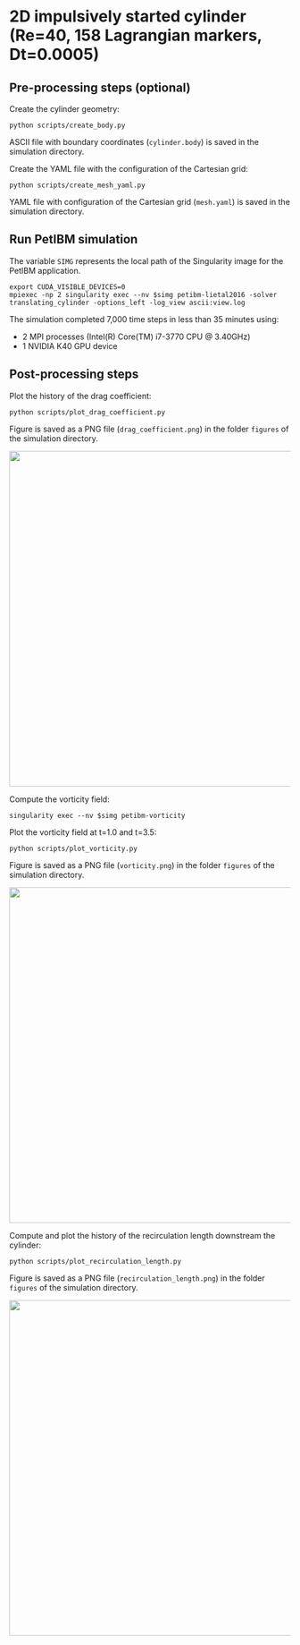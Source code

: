 # 2D impulsively started cylinder (Re=40, 158 Lagrangian markers, Dt=0.0005)

## Pre-processing steps (optional)

Create the cylinder geometry:

```shell
python scripts/create_body.py
```

ASCII file with boundary coordinates (`cylinder.body`) is saved in the simulation directory.

Create the YAML file with the configuration of the Cartesian grid:

```shell
python scripts/create_mesh_yaml.py
```

YAML file with configuration of the Cartesian grid (`mesh.yaml`) is saved in the simulation directory.

## Run PetIBM simulation

The variable `SIMG` represents the local path of the Singularity image for the PetIBM application.

```shell
export CUDA_VISIBLE_DEVICES=0
mpiexec -np 2 singularity exec --nv $simg petibm-lietal2016 -solver translating_cylinder -options_left -log_view ascii:view.log
```

The simulation completed 7,000 time steps in less than 35 minutes using:

* 2 MPI processes (Intel(R) Core(TM) i7-3770 CPU @ 3.40GHz)
* 1 NVIDIA K40 GPU device

## Post-processing steps

Plot the history of the drag coefficient:

```shell
python scripts/plot_drag_coefficient.py
```

Figure is saved as a PNG file (`drag_coefficient.png`) in the folder `figures` of the simulation directory.

<img src="figures/drag_coefficient.png" width="600">

Compute the vorticity field:

```shell
singularity exec --nv $simg petibm-vorticity
```

Plot the vorticity field at t=1.0 and t=3.5:

```shell
python scripts/plot_vorticity.py
```

Figure is saved as a PNG file (`vorticity.png`) in the folder `figures` of the simulation directory.

<img src="figures/vorticity.png" width="600">

Compute and plot the history of the recirculation length downstream the cylinder:

```shell
python scripts/plot_recirculation_length.py
```

Figure is saved as a PNG file (`recirculation_length.png`) in the folder `figures` of the simulation directory.

<img src="figures/recirculation_length.png" width="600">
